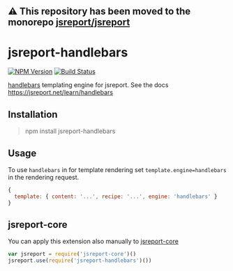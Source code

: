 **⚠️ This repository has been moved to the monorepo [jsreport/jsreport](https://github.com/jsreport/jsreport)**
--

# jsreport-handlebars
[![NPM Version](http://img.shields.io/npm/v/jsreport-handlebars.svg?style=flat-square)](https://npmjs.com/package/jsreport-handlebars)
[![Build Status](https://travis-ci.org/jsreport/jsreport-handlebars.png?branch=master)](https://travis-ci.org/jsreport/jsreport-handlebars)

[handlebars](http://handlebarsjs.com/) templating engine for jsreport. 
See the docs https://jsreport.net/learn/handlebars

## Installation
> npm install jsreport-handlebars

## Usage
To use `handlebars` in for template rendering set `template.engine=handlebars` in the rendering request.

```js
{
  template: { content: '...', recipe: '...', engine: 'handlebars' }
}
```

## jsreport-core
You can apply this extension also manually to [jsreport-core](https://github.com/jsreport/jsreport-core)

```js
var jsreport = require('jsreport-core')()
jsreport.use(require('jsreport-handlebars')())
```
